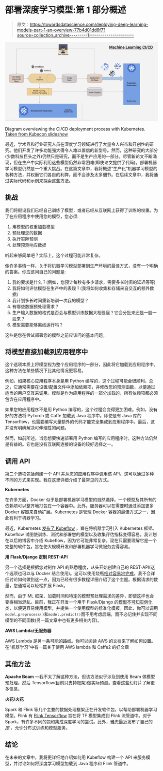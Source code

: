 # 部署深度学习模型:第 1 部分概述

> 原文：<https://towardsdatascience.com/deploying-deep-learning-models-part-1-an-overview-77b4d01dd6f7?source=collection_archive---------1----------------------->

![](img/7ae27f6321bbc4af41d88783c743ce36.png)

Diagram overviewing the CI/CD deployment process with Kubernetes. [Taken from Kubecon slideshow](https://schd.ws/hosted_files/kccnceu18/1a/SeldonKubeconEurope2018.pdf)

最近，学术界和行业研究人员在深度学习领域进行了大量令人兴奋和开创性的研究。他们开发了许多功能强大得令人难以置信的新型号。然而，这种研究的大部分(少数科技巨头之外)仍然只是研究，而不是生产应用的一部分。尽管新论文不断涌现，但在生产中实际利用这些模型仍然非常困难(即使论文提供了代码)。部署机器学习模型仍然是一个重大挑战。在这篇文章中，我将概述“生产化”机器学习模型的各种方法，并权衡它们各自的利弊，而不会涉及太多细节。在后续文章中，我将通过实际代码和示例来探索这些方法。

## **挑战**

我们将假设我们已经自己训练了模型，或者已经从互联网上获得了训练的权重。为了在应用程序中使用您的模型，您必须:

1.  用模型的权重加载模型
2.  预处理您的数据
3.  执行实际预测
4.  处理预测响应数据

听起来够简单吧？实际上，这个过程可能非常复杂。

像许多事情一样，关于将机器学习模型部署到生产环境的最佳方式，没有一个明确的答案。你应该问自己的问题是:

1.  我的要求是什么？(例如，您预计每秒有多少请求，需要多长时间的延迟等等)
2.  我将如何评估模型在生产中的表现？(我将如何收集和存储来自交互的额外数据)
3.  我计划多长时间重新培训一次我的模型？
4.  有哪些数据预处理需求？
5.  生产输入数据的格式是否会与模型训练数据大相径庭？它会分批来还是一股一股来？
6.  模型需要能够离线运行吗？

这些是您在尝试部署您的模型之前应该问的基本问题。

## **将模型直接加载到应用程序中**

这个选项本质上将模型视为整个应用程序的一部分，因此将它加载到应用程序中。这种方法在某些情况下比其他情况更容易。

例如，如果核心应用程序本身是用 Python 编写的，这个过程可能会很顺利。总之，它通常需要在设置/配置文件中添加依赖项，并修改您的预测函数，以便通过适当的用户交互来调用。模型是作为应用程序的一部分加载的，所有依赖项都必须包含在应用程序中。

如果您的应用程序不是用 Python 编写的，这个过程会变得更加困难。例如，没有好的方法将 PyTorch 或 Caffe 加载到 Java 程序中。即使是有 Java 库的 Tensorflow，也需要编写大量额外的代码才能完全集成到应用程序中。最后，这并没有明确解决可伸缩性的问题。

然而，如前所述，当您想要快速部署用 Python 编写的应用程序时，这种方法仍然是有益的。它也是没有互联网连接的设备的较好选择之一。

## **调用 API**

第二个选项包括创建一个 API 并从您的应用程序中调用该 API。这可以通过多种不同的方式来实现。我在这里详细介绍了最常见的方式。

**Kubernetes**

在许多方面，Docker 似乎是部署机器学习模型的自然选择。一个模型及其所有的依赖项可以整齐地打包在一个容器中。此外，服务器可以在需要时通过添加更多 Docker 容器来自动扩展。Kubernetes 是管理 Docker 容器的最佳方式之一，因此有利于机器学习。

最近，Kubernetes [发布了 Kubeflow](https://techcrunch.com/2018/05/04/google-kubeflow-machine-learning-for-kubernetes-begins-to-take-shape/) ，旨在将机器学习引入 Kubernetes 框架。Kubeflow 试图使训练、测试和部署您的模型以及收集评估指标变得容易。我计划在以后的博客中介绍 Kubeflow，因为它可能非常复杂。现在只需要理解它是一个完整的软件包，旨在使大规模开发和部署机器学习微服务变得容易。

**用 Flask/Django 定制 REST-API**

另一个选择是根据您对制作 API 的熟悉程度，从头开始创建自己的 REST-API(这个选项也可以与 Docker 结合使用)。这可以使用烧瓶[相对容易地完成](https://blog.hyperiondev.com/index.php/2018/02/01/deploy-machine-learning-model-flask-api/)。我不会详细讨论如何做到这一点，因为已经有很多教程详细介绍了这个主题。根据请求的数量，您通常可以轻松扩展 Flask。

然而，由于 ML 框架、加载时间和特定的模型预处理需求的差异，即使这样也会变得相当混乱。目前，我正在开发一个用于 Flask/Django 的[模型不可知实例化](https://github.com/isaacmg/model_agnostic_prediction)类，以便更容易使用模型，并提供一个使用模型的标准化模板。因此，你可以调用`model.preprocess()`和`model.predict()`而不用考虑后端，而不必记住并实现不同模型的不同函数(另一篇文章中也有更多相关内容)。

**AWS Lambda/无服务器**

AWS Lambda 是另一条可能的路线。你可以阅读 AWS 的文档来了解如何设置。在“机器学习”中有一篇关于使用 AWS lambda 和 Caffe2 的好文章

## 其他方法

**Apache Beam** —我不太了解这种方法，但该方法似乎涉及到使用 Beam 做模型预处理，然后 Tensorflow(目前只支持框架)做实际预测。查看这些幻灯片了解更多信息。

**火花/火花**

Spark 和 Flink 等几个主要的数据处理框架正在开发软件包，以帮助部署机器学习模型。Flink 有 [Flink Tensorflow](https://github.com/FlinkML/flink-tensorflow) 旨在将 TF 模型集成到 Flink 流管道中。对于 Spark，有许多不同的包和集成深度学习的尝试。此外，雅虎最近发布了自己的 [*库*](https://github.com/yahoo/TensorFlowOnSpark) ，允许分布式训练和模型服务。

## 结论

在未来的文章中，我将更详细地介绍如何用 Kubeflow 构建一个 API 来服务模型，并讨论如何将深度学习模型加载到 Java 程序和 Flink 管道中。